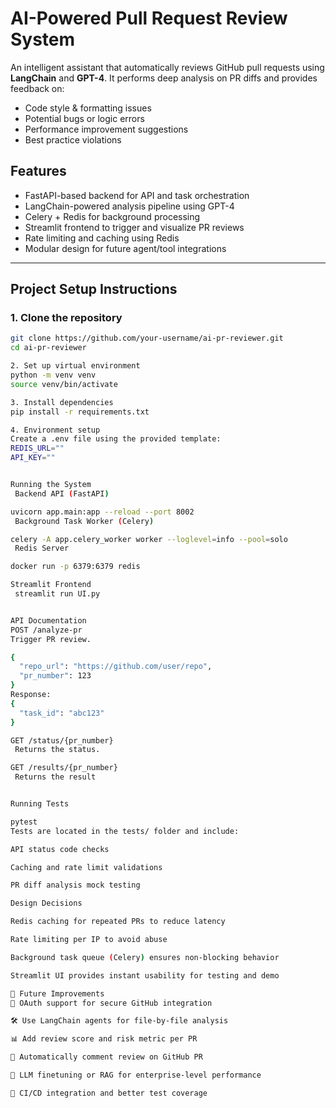 # AI-Powered Pull Request Review System

An intelligent assistant that automatically reviews GitHub pull requests using **LangChain** and **GPT-4**. It performs deep analysis on PR diffs and provides feedback on:

- Code style & formatting issues  
- Potential bugs or logic errors  
- Performance improvement suggestions  
- Best practice violations  


## Features

- FastAPI-based backend for API and task orchestration  
- LangChain-powered analysis pipeline using GPT-4  
- Celery + Redis for background processing  
- Streamlit frontend to trigger and visualize PR reviews  
- Rate limiting and caching using Redis  
- Modular design for future agent/tool integrations  

---



## Project Setup Instructions

### 1. Clone the repository

```bash
git clone https://github.com/your-username/ai-pr-reviewer.git
cd ai-pr-reviewer

2. Set up virtual environment
python -m venv venv
source venv/bin/activate   

3. Install dependencies
pip install -r requirements.txt

4. Environment setup
Create a .env file using the provided template:
REDIS_URL=""
API_KEY=""


Running the System
 Backend API (FastAPI)

uvicorn app.main:app --reload --port 8002
 Background Task Worker (Celery)

celery -A app.celery_worker worker --loglevel=info --pool=solo
 Redis Server

docker run -p 6379:6379 redis

Streamlit Frontend
 streamlit run UI.py


API Documentation
POST /analyze-pr
Trigger PR review.

{
  "repo_url": "https://github.com/user/repo",
  "pr_number": 123
}
Response:
{
  "task_id": "abc123"
}

GET /status/{pr_number}
 Returns the status.

GET /results/{pr_number}
 Returns the result


Running Tests

pytest
Tests are located in the tests/ folder and include:

API status code checks

Caching and rate limit validations

PR diff analysis mock testing

Design Decisions

Redis caching for repeated PRs to reduce latency

Rate limiting per IP to avoid abuse

Background task queue (Celery) ensures non-blocking behavior

Streamlit UI provides instant usability for testing and demo

🚧 Future Improvements
🔐 OAuth support for secure GitHub integration

🛠️ Use LangChain agents for file-by-file analysis

📊 Add review score and risk metric per PR

🔄 Automatically comment review on GitHub PR

🧠 LLM finetuning or RAG for enterprise-level performance

🧪 CI/CD integration and better test coverage